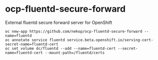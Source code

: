 # ocp-fluentd-secure-forward

External fluentd secure forward server for OpenShift

```
oc new-app https://github.com/nekop/ocp-fluentd-secure-forward --name=fluentd
oc annotate service fluentd service.beta.openshift.io/serving-cert-secret-name=fluentd-cert
oc set volume dc/fluentd --add --name=fluentd-cert --secret-name=fluentd-cert --mount-path=/fluentd/certs
```
